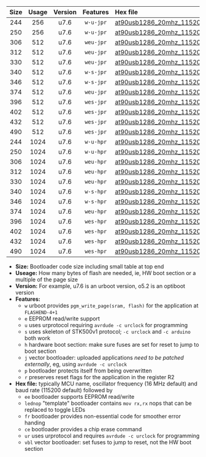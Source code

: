 |Size|Usage|Version|Features|Hex file|
|:-:|:-:|:-:|:-:|:--|
|244|256|u7.6|`w-u-jpr`|[at90usb1286_20mhz_115200bps_ur_vbl.hex](https://raw.githubusercontent.com/stefanrueger/urboot/main//at90usb1286_20mhz_115200bps_ur_vbl.hex)|
|250|256|u7.6|`w-u-jpr`|[at90usb1286_20mhz_115200bps_lednop_ur_vbl.hex](https://raw.githubusercontent.com/stefanrueger/urboot/main//at90usb1286_20mhz_115200bps_lednop_ur_vbl.hex)|
|306|512|u7.6|`weu-jpr`|[at90usb1286_20mhz_115200bps_ee_ur_vbl.hex](https://raw.githubusercontent.com/stefanrueger/urboot/main//at90usb1286_20mhz_115200bps_ee_ur_vbl.hex)|
|312|512|u7.6|`weu-jpr`|[at90usb1286_20mhz_115200bps_ee_lednop_ur_vbl.hex](https://raw.githubusercontent.com/stefanrueger/urboot/main//at90usb1286_20mhz_115200bps_ee_lednop_ur_vbl.hex)|
|330|512|u7.6|`weu-jpr`|[at90usb1286_20mhz_115200bps_ee_lednop_fr_ur_vbl.hex](https://raw.githubusercontent.com/stefanrueger/urboot/main//at90usb1286_20mhz_115200bps_ee_lednop_fr_ur_vbl.hex)|
|340|512|u7.6|`w-s-jpr`|[at90usb1286_20mhz_115200bps_vbl.hex](https://raw.githubusercontent.com/stefanrueger/urboot/main//at90usb1286_20mhz_115200bps_vbl.hex)|
|346|512|u7.6|`w-s-jpr`|[at90usb1286_20mhz_115200bps_lednop_vbl.hex](https://raw.githubusercontent.com/stefanrueger/urboot/main//at90usb1286_20mhz_115200bps_lednop_vbl.hex)|
|374|512|u7.6|`weu-jpr`|[at90usb1286_20mhz_115200bps_ee_lednop_fr_ce_ur_vbl.hex](https://raw.githubusercontent.com/stefanrueger/urboot/main//at90usb1286_20mhz_115200bps_ee_lednop_fr_ce_ur_vbl.hex)|
|396|512|u7.6|`wes-jpr`|[at90usb1286_20mhz_115200bps_ee_vbl.hex](https://raw.githubusercontent.com/stefanrueger/urboot/main//at90usb1286_20mhz_115200bps_ee_vbl.hex)|
|402|512|u7.6|`wes-jpr`|[at90usb1286_20mhz_115200bps_ee_lednop_vbl.hex](https://raw.githubusercontent.com/stefanrueger/urboot/main//at90usb1286_20mhz_115200bps_ee_lednop_vbl.hex)|
|432|512|u7.6|`wes-jpr`|[at90usb1286_20mhz_115200bps_ee_lednop_fr_vbl.hex](https://raw.githubusercontent.com/stefanrueger/urboot/main//at90usb1286_20mhz_115200bps_ee_lednop_fr_vbl.hex)|
|490|512|u7.6|`wes-jpr`|[at90usb1286_20mhz_115200bps_ee_lednop_fr_ce_vbl.hex](https://raw.githubusercontent.com/stefanrueger/urboot/main//at90usb1286_20mhz_115200bps_ee_lednop_fr_ce_vbl.hex)|
|244|1024|u7.6|`w-u-hpr`|[at90usb1286_20mhz_115200bps_ur.hex](https://raw.githubusercontent.com/stefanrueger/urboot/main//at90usb1286_20mhz_115200bps_ur.hex)|
|250|1024|u7.6|`w-u-hpr`|[at90usb1286_20mhz_115200bps_lednop_ur.hex](https://raw.githubusercontent.com/stefanrueger/urboot/main//at90usb1286_20mhz_115200bps_lednop_ur.hex)|
|306|1024|u7.6|`weu-hpr`|[at90usb1286_20mhz_115200bps_ee_ur.hex](https://raw.githubusercontent.com/stefanrueger/urboot/main//at90usb1286_20mhz_115200bps_ee_ur.hex)|
|312|1024|u7.6|`weu-hpr`|[at90usb1286_20mhz_115200bps_ee_lednop_ur.hex](https://raw.githubusercontent.com/stefanrueger/urboot/main//at90usb1286_20mhz_115200bps_ee_lednop_ur.hex)|
|330|1024|u7.6|`weu-hpr`|[at90usb1286_20mhz_115200bps_ee_lednop_fr_ur.hex](https://raw.githubusercontent.com/stefanrueger/urboot/main//at90usb1286_20mhz_115200bps_ee_lednop_fr_ur.hex)|
|340|1024|u7.6|`w-s-hpr`|[at90usb1286_20mhz_115200bps.hex](https://raw.githubusercontent.com/stefanrueger/urboot/main//at90usb1286_20mhz_115200bps.hex)|
|346|1024|u7.6|`w-s-hpr`|[at90usb1286_20mhz_115200bps_lednop.hex](https://raw.githubusercontent.com/stefanrueger/urboot/main//at90usb1286_20mhz_115200bps_lednop.hex)|
|374|1024|u7.6|`weu-hpr`|[at90usb1286_20mhz_115200bps_ee_lednop_fr_ce_ur.hex](https://raw.githubusercontent.com/stefanrueger/urboot/main//at90usb1286_20mhz_115200bps_ee_lednop_fr_ce_ur.hex)|
|396|1024|u7.6|`wes-hpr`|[at90usb1286_20mhz_115200bps_ee.hex](https://raw.githubusercontent.com/stefanrueger/urboot/main//at90usb1286_20mhz_115200bps_ee.hex)|
|402|1024|u7.6|`wes-hpr`|[at90usb1286_20mhz_115200bps_ee_lednop.hex](https://raw.githubusercontent.com/stefanrueger/urboot/main//at90usb1286_20mhz_115200bps_ee_lednop.hex)|
|432|1024|u7.6|`wes-hpr`|[at90usb1286_20mhz_115200bps_ee_lednop_fr.hex](https://raw.githubusercontent.com/stefanrueger/urboot/main//at90usb1286_20mhz_115200bps_ee_lednop_fr.hex)|
|490|1024|u7.6|`wes-hpr`|[at90usb1286_20mhz_115200bps_ee_lednop_fr_ce.hex](https://raw.githubusercontent.com/stefanrueger/urboot/main//at90usb1286_20mhz_115200bps_ee_lednop_fr_ce.hex)|

- **Size:** Bootloader code size including small table at top end
- **Useage:** How many bytes of flash are needed, ie, HW boot section or a multiple of the page size
- **Version:** For example, u7.6 is an urboot version, o5.2 is an optiboot version
- **Features:**
  + `w` urboot provides `pgm_write_page(sram, flash)` for the application at `FLASHEND-4+1`
  + `e` EEPROM read/write support
  + `u` uses urprotocol requiring `avrdude -c urclock` for programming
  + `s` uses skeleton of STK500v1 protocol; `-c urclock` and `-c arduino` both work
  + `h` hardware boot section: make sure fuses are set for reset to jump to boot section
  + `j` vector bootloader: uploaded applications *need to be patched externally*, eg, using `avrdude -c urclock`
  + `p` bootloader protects itself from being overwritten
  + `r` preserves reset flags for the application in the register R2
- **Hex file:** typically MCU name, oscillator frequency (16 MHz default) and baud rate (115200 default) followed by
  + `ee` bootloader supports EEPROM read/write
  + `lednop` "template" bootloader contains `mov rx,rx` nops that can be replaced to toggle LEDs
  + `fr` bootloader provides non-essential code for smoother error handing
  + `ce` bootloader provides a chip erase command
  + `ur` uses urprotocol and requires `avrdude -c urclock` for programming
  + `vbl` vector bootloader: set fuses to jump to reset, not the HW boot section
